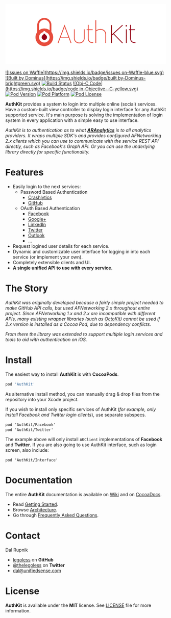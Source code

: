 [![AuthKit](https://raw.githubusercontent.com/Legoless/AuthKit/master/Resource/logo.png)](https://github.com/legoless/AuthKit)

[![Issues on Waffle](https://img.shields.io/badge/issues on-Waffle-blue.svg)](https://waffle.io/Legoless/AuthKit)
[![Built by Dominus](https://img.shields.io/badge/built by-Dominus-brightgreen.svg)](http://github.com/legoless/Dominus)
[![Build Status](https://travis-ci.org/Legoless/AuthKit.svg)](https://travis-ci.org/legoless/AuthKit)
[![Obj-C Code](https://img.shields.io/badge/code in-Objective--C-yellow.svg)](http://github.com/legoless/AuthKit)
[![Pod Version](http://img.shields.io/cocoapods/v/AuthKit.svg?style=flat)](http://cocoadocs.org/docsets/AuthKit/)
[![Pod Platform](http://img.shields.io/cocoapods/p/AuthKit.svg?style=flat)](http://cocoadocs.org/docsets/AuthKit/)
[![Pod License](http://img.shields.io/cocoapods/l/AuthKit.svg?style=flat)](http://opensource.org/licenses/MIT)

**AuthKit** provides a system to login into multiple online (social) services. Have a custom-built view controller to display login interface for any AuthKit supported service. It's main purpose is solving the implementation of login system in every application with a simple easy to use interface.

*AuthKit is to authentication as to what [**ARAnalytics**](https://github.com/orta/ARAnalytics) is to all analytics providers. It wraps multiple SDK's and provides configured AFNetworking 2.x clients which you can use to communicate with the service REST API directly, such as Facebook's Graph API. Or you can use the underlying library directly for specific functionality.*

# Features

- Easily login to the next services:
  - Password Based Authentication 
    - [Crashlytics](http://www.crashlytics.com)
    - [GitHub](https://github.com)
  - OAuth Based Authentication
    - [Facebook](https://www.facebook.com)
    - [Google+](https://plus.google.com)
    - [LinkedIn](https://linkedin.com)
    - [Twitter](https://twitter.com)
    - [Outlook](https://www.outlook.com)
    - ...
- Request logined user details for each service.
- Dynamic and customizable user interface for logging in into each service (or implement your own).
- Completely extensible clients and UI.
- **A single unified API to use with every service.**

# The Story

*AuthKit was originally developed because a fairly simple project needed to make GitHub API calls, but used AFNetworking 2.x throughout entire project. Since AFNetworking 1.x and 2.x are incompatible with different APIs, many existing wrapper libraries (such as [OctoKit](https://github.com/octokit/octokit.objc)) cannot be used if 2.x version is installed as a Cocoa Pod, due to dependency conflicts.*

*From there the library was extended to support multiple login services and tools to aid with authentication on iOS.*

# Install

The easiest way to install **AuthKit** is with **CocoaPods**.

```ruby
pod 'AuthKit'
```

As alternative install method, you can manually drag & drop files from the repository into your Xcode project.

If you wish to install only specific services of AuthKit (*for example, only install Facebook and Twitter login clients*), use separate subspecs.

```
pod 'AuthKit/Facebook'
pod 'AuthKit/Twitter'
```

The example above will only install `AKClient` implementations of **Facebook** and **Twitter**. If you are also going to use AuthKit interface, such as login screen, also include:

```
pod 'AuthKit/Interface'
```

# Documentation

The entire **AuthKit** documentation is available on [Wiki](https://github.com/Legoless/AuthKit/wiki) and on [CocoaDocs](http://cocoadocs.org/docsets/AuthKit/).

- Read [Getting Started](https://github.com/Legoless/AuthKit/wiki/Getting-Started).
- Browse [Architecture](https://github.com/Legoless/AuthKit/wiki/Architecture).
- Go through [Frequently Asked Questions](https://github.com/Legoless/AuthKit/wiki/FAQ).

Contact
======

Dal Rupnik

- [legoless](https://github.com/legoless) on **GitHub**
- [@thelegoless](https://twitter.com/thelegoless) on **Twitter**
- [dal@unifiedsense.com](mailto:dal@unifiedsense.com)

License
======

**AuthKit** is available under the **MIT** license. See [LICENSE](https://github.com/Legoless/AuthKit/blob/master/LICENSE) file for more information.

